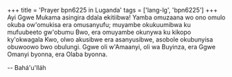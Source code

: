 +++
title = 'Prayer bpn6225 in Luganda'
tags = ['lang-lg', 'bpn6225']
+++
Ayi Ggwe Mukama asingira ddala ekitiibwa!  Yamba omuzaana wo ono omulo okuba ow'omukisa era omusanyufu; muyambe okukuumibwa ku mufuubeeto gw'obumu Bwo, era omuyambe okunywa ku kikopo ky'okwagala Kwo, olwo akusibwe era asanyusibwe, asobole okubunyisa obuwoowo bwo obulungi.  Ggwe oli w'Amaanyi, oli wa Buyinza, era Ggwe Omanyi byonna, era Olaba byonna.

-- Bahá'u'lláh
